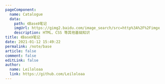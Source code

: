 ```yaml
---
pageComponent:
  name: Catalogue
  data:
    path: 《Base》笔记
    imgUrl: https://gimg2.baidu.com/image_search/src=http%3A%2F%2Fimgx.xiawu.com%2Fxzimg%2Fi4%2Fi4%2FTB1I8_9LXXXXXbkXXXXXXXXXXXX_%21%210-item_pic.jpg&refer=http%3A%2F%2Fimgx.xiawu.com&app=2002&size=f9999,10000&q=a80&n=0&g=0n&fmt=jpeg?sec=1648973166&t=22acb18033695daf29d8ed3a9b65bc42
    description: HTML、CSS 等其他基础知识
title: 《Base》笔记
date: 2021-01-12 15:49:22
permalink: /note/base
article: false
comment: false
editLink: false
author:
  name: Leiloloaa
  link: https://github.com/Leiloloaa
---
```


